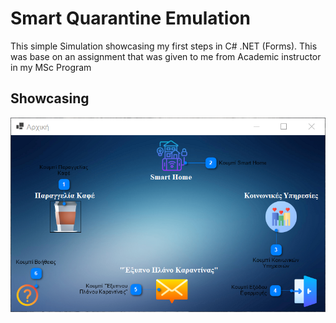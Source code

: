 # Smart Quarantine Emulation 
This simple Simulation showcasing my first steps in C# .NET (Forms).
This was base on an assignment that was given to me from Academic instructor in my MSc Program

## Showcasing

![imgtest](snaps/Front.png)
